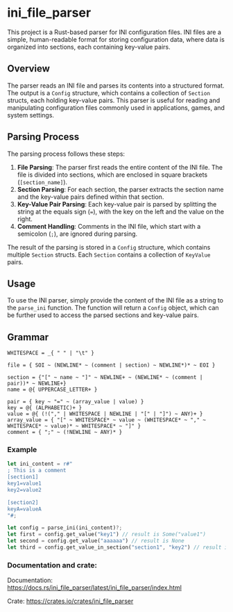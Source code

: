 # ini_file_parser

This project is a Rust-based parser for INI configuration files. INI files are a simple, human-readable format for storing configuration data, where data is organized into sections, each containing key-value pairs.

## Overview

The parser reads an INI file and parses its contents into a structured format. The output is a `Config` structure, which contains a collection of `Section` structs, each holding key-value pairs. This parser is useful for reading and manipulating configuration files commonly used in applications, games, and system settings.

## Parsing Process

The parsing process follows these steps:

1. **File Parsing**: The parser first reads the entire content of the INI file. The file is divided into sections, which are enclosed in square brackets (`[section_name]`).
2. **Section Parsing**: For each section, the parser extracts the section name and the key-value pairs defined within that section.
3. **Key-Value Pair Parsing**: Each key-value pair is parsed by splitting the string at the equals sign (`=`), with the key on the left and the value on the right.
4. **Comment Handling**: Comments in the INI file, which start with a semicolon (`;`), are ignored during parsing.

The result of the parsing is stored in a `Config` structure, which contains multiple `Section` structs. Each `Section` contains a collection of `KeyValue` pairs.

## Usage

To use the INI parser, simply provide the content of the INI file as a string to the `parse_ini` function. The function will return a `Config` object, which can be further used to access the parsed sections and key-value pairs.

## Grammar

```pest
WHITESPACE = _{ " " | "\t" }

file = { SOI ~ (NEWLINE* ~ (comment | section) ~ NEWLINE*)* ~ EOI }

section = {"[" ~ name ~ "]" ~ NEWLINE+ ~ (NEWLINE* ~ (comment | pair))* ~ NEWLINE+}
name = @{ UPPERCASE_LETTER+ }

pair = { key ~ "=" ~ (array_value | value) }
key = @{ (ALPHABETIC)+ }
value = @{ (!("," | WHITESPACE | NEWLINE | "[" | "]") ~ ANY)+ }
array_value = { "[" ~ WHITESPACE* ~ value ~ (WHITESPACE* ~ "," ~ WHITESPACE* ~ value)* ~ WHITESPACE* ~ "]" }
comment = { ";" ~ (!NEWLINE ~ ANY)* }
```

### Example

```rust
let ini_content = r#"
; This is a comment
[section1]
key1=value1
key2=value2

[section2]
keyA=valueA
"#;

let config = parse_ini(ini_content)?;
let first = config.get_value("key1") // result is Some("value1")
let second = config.get_value("aaaaaa") // result is None
let third = config.get_value_in_section("section1", "key2") // result is Some("value2")
```

### Documentation and crate:

Documentation: https://docs.rs/ini_file_parser/latest/ini_file_parser/index.html

Crate: https://crates.io/crates/ini_file_parser